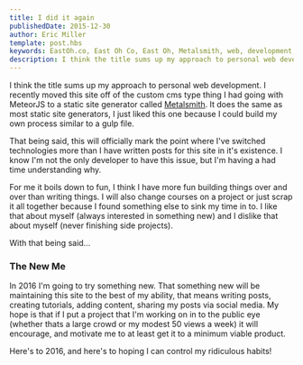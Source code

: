 ```yaml
---
title: I did it again
publishedDate: 2015-12-30
author: Eric Miller
template: post.hbs
keywords: EastOh.co, East Oh Co, East Oh, Metalsmith, web, development, static, site, generator, new, year
description: I think the title sums up my approach to personal web development. I recently moved this site off of the custom cms type thing I had going with MeteorJS to a static site generator called [Metalsmith](http://www.metalsmith.io/). It does the same as most static site generators, I just liked this one because I could build my own process similar to a gulp file.
---
```


I think the title sums up my approach to personal web development. I recently moved this site off of the custom cms type thing I had going with MeteorJS to a static site generator called [Metalsmith](http://www.metalsmith.io/). It does the same as most static site generators, I just liked this one because I could build my own process similar to a gulp file.

That being said, this will officially mark the point where I've switched technologies more than I have written posts for this site in it's existence. I know I'm not the only developer to have this issue, but I'm having a had time understanding why.

For me it boils down to fun, I think I have more fun building things over and over than writing things. I will also change courses on a project or just scrap it all together because I found something else to sink my time in to. I like that about myself (always interested in something new) and I dislike that about myself (never finishing side projects).

With that being said...

### The New Me
In 2016 I'm going to try something new. That something new will be maintaining this site to the best of my ability, that means writing posts, creating tutorials, adding content, sharing my posts via social media. My hope is that if I put a project that I'm working on in to the public eye (whether thats a large crowd or my modest 50 views a week) it will encourage, and motivate me to at least get it to a minimum viable product.

Here's to 2016, and here's to hoping I can control my ridiculous habits!
